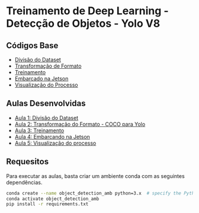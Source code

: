 # Treinamento de Deep Learning - Detecção de Objetos - Yolo V8

## Códigos Base

- [Divisão do Dataset](/Códigos%20Originais%20e%20Dados/split_data.py) <br>
- [Transformação de Formato](/Códigos%20Originais%20e%20Dados/coco2yolo.py) <br>
- [Treinamento]() <br>
- [Embarcado na Jetson](/Códigos%20Originais%20e%20Dados/detector_infer_jetson.py) <br>
- [Visualização do Processo](/Códigos%20Originais%20e%20Dados/vision_setup.sh) <br>

## Aulas Desenvolvidas

- [Aula 1: Divisão do Dataset](/Aulas/Aula%201.ipynb) <br>
- [Aula 2: Transformação do Formato - COCO para Yolo](/Códigos%20Originais%20e%20Dados/coco2yolo.py) <br>
- [Aula 3: Treinamento](/Aulas/Aula%203.ipynb) <br>
- [Aula 4: Embarcando na Jetson](/Aulas/Aula%204.ipynb) <br>
- [Aula 5: Visualização do processo](/Aulas/Aula%205.ipynb) <br>

## Requesitos

Para executar as aulas, basta criar um ambiente conda com as seguintes dependências.

```bash 
conda create --name object_detection_amb python=3.x  # specify the Python version you need
conda activate object_detection_amb
pip install -r requirements.txt
```


